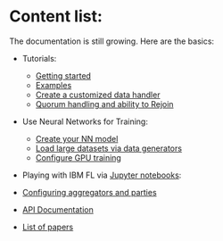 # Content list:

The documentation is still growing. Here are the basics:

- Tutorials:
  * [Getting started](../setup.md)
  * [Examples](../examples)
  * [Create a customized data handler](tutorials/create_my_data_handler.md)
  * [Quorum handling and ability to Rejoin](tutorials/quorum_rejoin.md)

- Use Neural Networks for Training:
  * [Create your NN model](tutorials/Create_my_customized_nn_models.md)
  * [Load large datasets via data generators](tutorials/set_up_data_generators_for_fl.md)
  * [Configure GPU training](tutorials/configure_gpu_training.md)

- Playing with IBM FL via [Jupyter notebooks](./Notebooks):

- [Configuring aggregators and parties](tutorials/configure_fl.md)
  
- [API Documentation](http://ibmfl-api-docs.mybluemix.net/index.html)

- [List of papers](papers.md)

